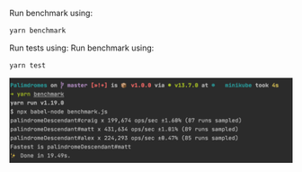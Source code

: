 Run benchmark using:
```bash
yarn benchmark
```

Run tests using:
Run benchmark using:
```bash
yarn test
```

![Benchmark](benchmark.png)

